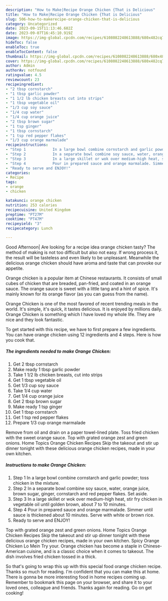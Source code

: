 ```yaml
---
description: "How to Make|Recipe Orange Chicken {That is Delicious"
title: "How to Make|Recipe Orange Chicken {That is Delicious"
slug: 506-how-to-makerecipe-orange-chicken-that-is-delicious
category: Uncategorized
date: 2023-09-15T11:13:46.602Z
date: 2023-09-07T16:45:10.919Z
image: https://img-global.cpcdn.com/recipes/6108082248613888/680x482cq70/orange-chicken-recipe-main-photo.jpg
hideToc: false
enableToc: true
enableTocContent: false
thumbnail: https://img-global.cpcdn.com/recipes/6108082248613888/680x482cq70/orange-chicken-recipe-main-photo.jpg
cover: https://img-global.cpcdn.com/recipes/6108082248613888/680x482cq70/orange-chicken-recipe-main-photo.jpg
author: Admin
authorAv: notfound
ratingvalue: 4.5
reviewcount: 23
recipeingredient:
- "2 tbsp cornstarch"
- "1 tbsp garlic powder"
- "1 1/2 lb chicken breasts cut into strips"
- "1 tbsp vegetable oil"
- "1/3 cup soy sauce"
- "1/4 cup water"
- "1/4 cup orange juice"
- "2 tbsp brown sugar"
- "1 tsp ginger"
- "1 tbsp cornstarch"
- "1 tsp red pepper flakes"
- "1/3 cup orange marmalade"
recipeinstructions:
- "Step 1            In a large bowl combine cornstarch and garlic powder; toss chicken in the mixture."
- "Step 2            In a separate bowl combine soy sauce, water, orange juice, brown sugar, ginger, cornstarch and red pepper flakes. Set aside."
- "Step 3            In a large skillet or wok over medium-high heat, stir fry chicken in vegetable oil until golden brown, about 7 to 10 minutes."
- "Step 4            Pour in prepared sauce and orange marmalade. Simmer until sauce is thickened about 10 minutes. Serve with white or brown rice."
- "Ready to serve and ENJOY!"
categories:
- Recipe
tags:
- orange
- chicken

katakunci: orange chicken 
nutrition: 253 calories
recipecuisine: United Kingdom
preptime: "PT27M"
cooktime: "PT47M"
recipeyield: "3"
recipecategory: Lunch

---
```



Good Afternoon| Are looking for a recipe idea orange chicken tasty? The method of making is not too difficult but also not easy. If wrong process it, the result will be tasteless and even likely to be unpleasant. Meanwhile the delicious orange chicken should have aroma and taste that can provoke our appetite.





Orange chicken is a popular item at Chinese restaurants. It consists of small cubes of chicken that are breaded, pan-fried, and coated in an orange sauce. The orange sauce is sweet with a little tang and a hint of spice. It&#39;s mainly known for its orange flavor (as you can guess from the name).

Orange Chicken is one of the most favored of recent trending meals in the world. It's simple, it's quick, it tastes delicious. It is enjoyed by millions daily. Orange Chicken is something which I have loved my whole life. They are nice and they look fantastic.


To get started with this recipe, we have to first prepare a few ingredients. You can have orange chicken using 12 ingredients and 4 steps. Here is how you cook that.

<!--inarticleads1-->

##### The ingredients needed to make Orange Chicken:

1. Get 2 tbsp cornstarch
1. Make ready 1 tbsp garlic powder
1. Take 1 1/2 lb chicken breasts, cut into strips
1. Get 1 tbsp vegetable oil
1. Get 1/3 cup soy sauce
1. Take 1/4 cup water
1. Get 1/4 cup orange juice
1. Get 2 tbsp brown sugar
1. Make ready 1 tsp ginger
1. Get 1 tbsp cornstarch
1. Get 1 tsp red pepper flakes
1. Prepare 1/3 cup orange marmalade


Remove from oil and drain on a paper towel-lined plate. Toss fried chicken with the sweet orange sauce. Top with grated orange zest and green onions. Home Topics Orange Chicken Recipes Skip the takeout and stir up dinner tonight with these delicious orange chicken recipes, made in your own kitchen. 

<!--inarticleads2-->

##### Instructions to make Orange Chicken:

1. Step 1            In a large bowl combine cornstarch and garlic powder; toss chicken in the mixture.
1. Step 2            In a separate bowl combine soy sauce, water, orange juice, brown sugar, ginger, cornstarch and red pepper flakes. Set aside.
1. Step 3            In a large skillet or wok over medium-high heat, stir fry chicken in vegetable oil until golden brown, about 7 to 10 minutes.
1. Step 4            Pour in prepared sauce and orange marmalade. Simmer until sauce is thickened about 10 minutes. Serve with white or brown rice.
1. Ready to serve and ENJOY!

Top with grated orange zest and green onions. Home Topics Orange Chicken Recipes Skip the takeout and stir up dinner tonight with these delicious orange chicken recipes, made in your own kitchen. Spicy Orange Chicken Lo Mein Try your. Orange chicken has become a staple in Chinese-American cuisine, and is a classic choice when it comes to takeout. The dish involves fried chicken tossed in a thick. 

So that's going to wrap this up with this special food orange chicken recipe. Thanks so much for reading. I'm confident that you can make this at home. There is gonna be more interesting food in home recipes coming up. Remember to bookmark this page on your browser, and share it to your loved ones, colleague and friends. Thanks again for reading. Go on get cooking!
